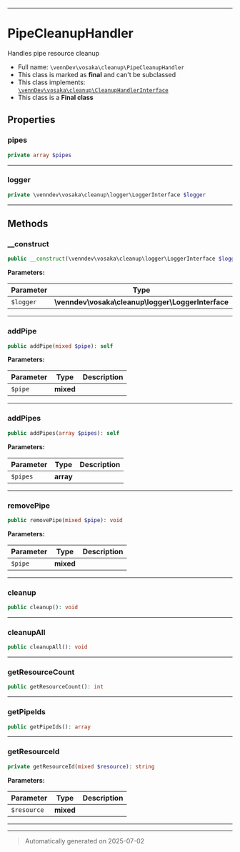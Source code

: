 ***

# PipeCleanupHandler

Handles pipe resource cleanup



* Full name: `\vennDev\vosaka\cleanup\PipeCleanupHandler`
* This class is marked as **final** and can't be subclassed
* This class implements:
[`\vennDev\vosaka\cleanup\CleanupHandlerInterface`](./CleanupHandlerInterface.md)
* This class is a **Final class**



## Properties


### pipes



```php
private array $pipes
```






***

### logger



```php
private \venndev\vosaka\cleanup\logger\LoggerInterface $logger
```






***

## Methods


### __construct



```php
public __construct(\venndev\vosaka\cleanup\logger\LoggerInterface $logger): mixed
```








**Parameters:**

| Parameter | Type | Description |
|-----------|------|-------------|
| `$logger` | **\venndev\vosaka\cleanup\logger\LoggerInterface** |  |





***

### addPipe



```php
public addPipe(mixed $pipe): self
```








**Parameters:**

| Parameter | Type | Description |
|-----------|------|-------------|
| `$pipe` | **mixed** |  |





***

### addPipes



```php
public addPipes(array $pipes): self
```








**Parameters:**

| Parameter | Type | Description |
|-----------|------|-------------|
| `$pipes` | **array** |  |





***

### removePipe



```php
public removePipe(mixed $pipe): void
```








**Parameters:**

| Parameter | Type | Description |
|-----------|------|-------------|
| `$pipe` | **mixed** |  |





***

### cleanup



```php
public cleanup(): void
```












***

### cleanupAll



```php
public cleanupAll(): void
```












***

### getResourceCount



```php
public getResourceCount(): int
```












***

### getPipeIds



```php
public getPipeIds(): array
```












***

### getResourceId



```php
private getResourceId(mixed $resource): string
```








**Parameters:**

| Parameter | Type | Description |
|-----------|------|-------------|
| `$resource` | **mixed** |  |





***


***
> Automatically generated on 2025-07-02
